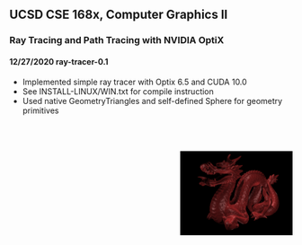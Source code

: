 ## UCSD CSE 168x, Computer Graphics II
### Ray Tracing and Path Tracing with NVIDIA OptiX
#### 12/27/2020 ray-tracer-0.1
- Implemented simple ray tracer with Optix 6.5 and CUDA 10.0
- See INSTALL-LINUX/WIN.txt for compile instruction
- Used native GeometryTriangles and self-defined Sphere for geometry primitives  
<img src="Scenes/images/dragon-1.png" width="200" align="right" vspace = "50">